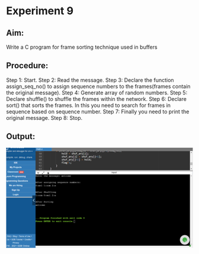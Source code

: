 # Experiment 9
## Aim:
Write a C program for frame sorting technique used in buffers

## Procedure:
Step 1: Start.
Step 2: Read the message.
Step 3: Declare the function assign_seq_no() to assign sequence numbers to the frames(frames contain the original message).
Step 4: Generate array of random numbers.
Step 5: Declare shuffle() to shuffle the frames within the network.
Step 6: Declare sort() that sorts the frames. In this you need to search for frames in sequence based on sequence number.
Step 7: Finally you need to print the original message.
Step 8: Stop.

## Output:
![imagename](buffers_sort.png)
